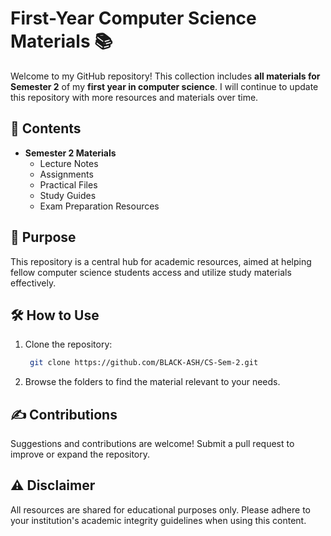 # First-Year Computer Science Materials 📚

Welcome to my GitHub repository! This collection includes **all materials for Semester 2** of my **first year in computer science**. I will continue to update this repository with more resources and materials over time.

## 📂 Contents
- **Semester 2 Materials**
  - Lecture Notes
  - Assignments
  - Practical Files
  - Study Guides
  - Exam Preparation Resources

## 🎯 Purpose
This repository is a central hub for academic resources, aimed at helping fellow computer science students access and utilize study materials effectively.

## 🛠️ How to Use
1. Clone the repository:
    ```bash
     git clone https://github.com/BLACK-ASH/CS-Sem-2.git
    ```
2. Browse the folders to find the material relevant to your needs.

## ✍️ Contributions
Suggestions and contributions are welcome! Submit a pull request to improve or expand the repository.

## ⚠️ Disclaimer
All resources are shared for educational purposes only. Please adhere to your institution's academic integrity guidelines when using this content.

